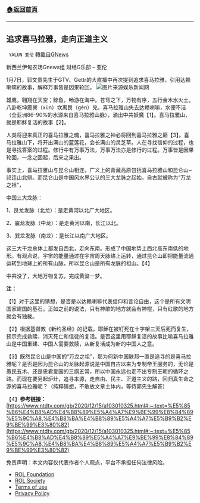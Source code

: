 ###  [:house:返回首頁](https://github.com/ourhimalayas/txt)
---


## 追求喜马拉雅，走向正道主义
` YALUN 亚伦` [轉載自GNews](https://gnews.org/zh-hans/1837965/)

新西兰伊甸农场Gnews组 财经G乐部 – 亚伦

1月7日，郭文贵先生于GTV、Gettr的大直播中再次提到追求喜马拉雅，引用达赖喇嘛的故事，解释万事皆是因果轮回。
![](https://assets.gnews.org/wp-content/uploads/2022/01/ae27ca5a7a389e9d9e5e8e3aad57fdf3.jpg)图片来源娱乐新闻网


雄鹰，翱翔在天空；鲸鱼，畅游在海中。苍穹之下，万物有序，五行金木水火土，八卦乾坤震巽（xùn）坎离艮（gèn）兑。喜马拉雅山失去达赖喇嘛，水便不洁（全亚洲86-90%的水源来自喜马拉雅山脉），涌出中共妖魔【1】。喜马拉雅山，就是耶稣复活的故事【2】。

人类将迎来真正的喜马拉雅之魂，喜马拉雅之神必将回到喜马拉雅之巅【3】。喜马拉雅山下，将开出满山的蓝莲花，会长满山的灵芝草。人在寻找信仰的过程，也是寻找答案的过程。修行中有万事万法，万事万法亦是修行的过程。万事皆是因果轮回，一念之因起，后来之果出。

事实上，喜马拉雅山与昆仑山相连，广义上的青藏高原包括喜马拉雅山和昆仑山‒祁连山北侧。而昆仑山是中国风水界公认的三大龙脉之起始，自古就被称为“万龙之祖”，

中国三大龙脉：

1、艮龙发脉（北龙）：是走黄河以北广大地区。

2、震龙发脉（中龙）：是走黄河以南，长江以北。

3、巽龙发脉（南龙）：是长江以南广大地区。

这三大干龙总体上都发自西北，走向东南。形成了中国地势上西北高东南低的地形。有观点说，宇宙的能量通过在宇宙周天脉络上运转，通过昆仑山即把能量流通运转到地球上的所有山脉，所以昆仑山是所有龙脉的祖山。【4】

中共没了，大地万物复苏，完成黄粱一梦。



**注：**

【1】对于这里的猜想，是否是以达赖喇嘛代表信仰和言论自由，这个是所有文明国家建国的基石。正如之前的说法，只有神歌的地方就会有神棍，只有红歌的地方就会有独裁。

【2】根据基督教《新约圣经》的记载，耶穌在被钉死在十字架三天后死而复生，预示完成救赎、消灭死亡和信徒的复活。是否这里用耶稣复活的故事比喻喜马拉雅山是中国重建、中国人需要救赎，从新复活成为新的中国人之意。

【3】既然昆仑山是中国的“万龙之祖”，那为何新中国联邦一直是追寻的是喜马拉雅呢？是否是因为昆仑山的龙脉起源说是中国自古以来为专制帝王服务的，无论是愚民五术、还是忠君爱国的三纲五常，所以中国永远也走不出专制王朝的循环之路。而现在要另起炉灶，追寻本源，走自由、民主、正道主义的路，回归真生命之源的喜马拉雅呢？（纯粹猜想，不敢放文章主体内，等待郭先生解答）

【4】**参考链接：**[https://www.ntdtv.com/gb/2020/12/15/a103010325.html#:~:text=%E5%85%B6%E4%B8%AD%E4%B8%89%E5%A4%A7%E9%BE%99%E8%84%89%E5%9C%A8,%E4%B8%BA%E4%B8%89%E5%A4%A7%E5%B9%B2%E9%BE%99%E3%80%82](https://www.ntdtv.com/gb/2020/12/15/a103010325.html#:~:text=%E5%85%B6%E4%B8%AD%E4%B8%89%E5%A4%A7%E9%BE%99%E8%84%89%E5%9C%A8,%E4%B8%BA%E4%B8%89%E5%A4%A7%E5%B9%B2%E9%BE%99%E3%80%82)

 

免责声明：本文内容仅代表作者个人观点，平台不承担任何法律风险。

- [ROL Foundation](https://rolfoundation.org/)
- [ROL Society](https://rolsociety.org/)
- [Terms of use](https://gnews.org/terms-of-use-3/)
- [Privacy Policy](https://gnews.org/privacy-policy/)
